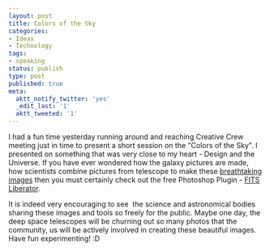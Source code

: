 ```yaml
---
layout: post
title: Colors of the Sky
categories:
- Ideas
- Technology
tags:
- speaking
status: publish
type: post
published: true
meta:
  aktt_notify_twitter: 'yes'
  _edit_last: '1'
  aktt_tweeted: '1'
---
```

I had a fun time yesterday running around and reaching Creative Crew meeting just in time to present a short session on the "Colors of the Sky". I presented on something that was very close to my heart - Design and the Universe. If you have ever wondered how the galaxy pictures are made, how scientists combine pictures from telescope to make these [breathtaking images](http://hubblesite.org/gallery/album/entire/pr2005002f/) then you must certainly check out the free Photoshop Plugin - [FITS Liberator](http://www.spacetelescope.org/projects/fits_liberator/).

It is indeed very encouraging to see  the science and astronomical bodies sharing these images and tools so freely for the public. Maybe one day, the deep space telescopes will be churning out so many photos that the community, us will be actively involved in creating these beautiful images. Have fun experimenting! :D
